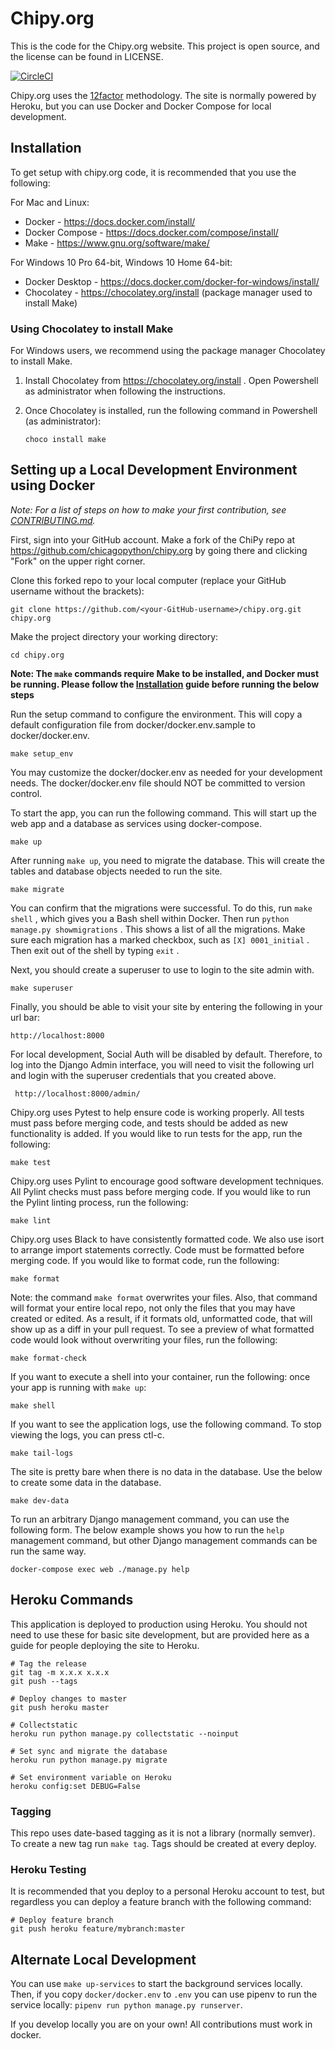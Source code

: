 # Chipy.org

This is the code for the Chipy.org website.
This project is open source, and the license can be found in LICENSE.

[![CircleCI](https://circleci.com/gh/chicagopython/chipy.org/tree/master.svg?style=svg)](https://circleci.com/gh/chicagopython/chipy.org/tree/master)

Chipy.org uses the [12factor](http://12factor.net) methodology. The site is
normally powered by Heroku, but you can use Docker and Docker Compose for
local development.

## Installation

To get setup with chipy.org code, it is recommended that you use the following:

For Mac and Linux:

- Docker - https://docs.docker.com/install/
- Docker Compose - https://docs.docker.com/compose/install/
- Make - https://www.gnu.org/software/make/

For Windows 10 Pro 64-bit, Windows 10 Home 64-bit:

- Docker Desktop - https://docs.docker.com/docker-for-windows/install/
- Chocolatey - https://chocolatey.org/install (package manager used to install Make)

### Using Chocolatey to install Make

For Windows users, we recommend using the package manager Chocolatey to install Make.

1. Install Chocolatey from https://chocolatey.org/install . Open Powershell as administrator when following the instructions.

2. Once Chocolatey is installed, run the following command in Powershell (as administrator):

   `choco install make`

## Setting up a Local Development Environment using Docker

_Note: For a list of steps on how to make your first contribution, see [CONTRIBUTING.md](CONTRIBUTING.md)._

First, sign into your GitHub account. Make a fork of the ChiPy repo at https://github.com/chicagopython/chipy.org by going there and clicking "Fork" on the upper right corner.

Clone this forked repo to your local computer (replace your GitHub username without the brackets):

    git clone https://github.com/<your-GitHub-username>/chipy.org.git chipy.org

Make the project directory your working directory:

    cd chipy.org

**Note: The `make` commands require Make to be installed, and Docker must be running. Please follow the [Installation](#installation) guide before running the below steps**

Run the setup command to configure the environment. This will copy
a default configuration file from docker/docker.env.sample to
docker/docker.env.

    make setup_env

You may customize the docker/docker.env as needed for your development needs.
The docker/docker.env file should NOT be committed to version control.

To start the app, you can run the following command. This will start
up the web app and a database as services using docker-compose.

    make up

After running `make up`, you need to migrate the database. This will
create the tables and database objects needed to run the site.

    make migrate

You can confirm that the migrations were successful. To do this, run `make shell` , which gives you a Bash shell within Docker. Then run `python manage.py showmigrations` . This shows a list of all the migrations. Make sure each migration has a marked checkbox, such as `[X] 0001_initial` . Then exit out of the shell by typing `exit` .

Next, you should create a superuser to use to login to the site admin with.

    make superuser

Finally, you should be able to visit your site by entering the
following in your url bar:

    http://localhost:8000

For local development, Social Auth will be disabled by default. Therefore,
to log into the Django Admin interface, you will need to visit the following
url and login with the superuser credentials that you created above.

     http://localhost:8000/admin/

Chipy.org uses Pytest to help ensure code is working properly.
All tests must pass before merging code, and tests should be added as
new functionality is added.
If you would like to run tests for the app, run the following:

    make test

Chipy.org uses Pylint to encourage good software development techniques.
All Pylint checks must pass before merging code.
If you would like to run the Pylint linting process, run the following:

    make lint

Chipy.org uses Black to have consistently formatted code. We also use isort to
arrange import statements correctly. Code must be formatted before merging code.
If you would like to format code, run the following:

    make format

Note: the command `make format` overwrites your files. Also, that command will format your entire local repo, not only the files that you may have created or edited. As a result, if it formats old, unformatted code, that will show up as a diff in your pull request. To see a preview of what formatted code would look without overwriting your files, run the following:

    make format-check

If you want to execute a shell into your container, run the following:
once your app is running with `make up`:

    make shell

If you want to see the application logs, use the following command. To stop
viewing the logs, you can press ctl-c.

    make tail-logs

The site is pretty bare when there is no data in the database. Use the below
to create some data in the database.

    make dev-data

To run an arbitrary Django management command, you can use the following form.
The below example shows you how to run the `help` management command, but
other Django management commands can be run the same way.

    docker-compose exec web ./manage.py help

## Heroku Commands

This application is deployed to production using Heroku. You should not need
to use these for basic site development, but are provided here as a guide for
people deploying the site to Heroku.

    # Tag the release
    git tag -m x.x.x x.x.x
    git push --tags

    # Deploy changes to master
    git push heroku master

    # Collectstatic
    heroku run python manage.py collectstatic --noinput

    # Set sync and migrate the database
    heroku run python manage.py migrate

    # Set environment variable on Heroku
    heroku config:set DEBUG=False

### Tagging

This repo uses date-based tagging as it is not a library (normally semver). To
create a new tag run `make tag`. Tags should be created at every deploy.

### Heroku Testing

It is recommended that you deploy to a personal Heroku account to test, but
regardless you can deploy a feature branch with the following command:

    # Deploy feature branch
    git push heroku feature/mybranch:master


## Alternate Local Development

You can use `make up-services` to start the background services
locally. Then, if you copy `docker/docker.env` to `.env` you can
use pipenv to run the service locally: `pipenv run python manage.py runserver`.

If you develop locally you are on your own! All contributions must work in
docker.
